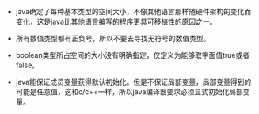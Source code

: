 - java确定了每种基本类型的空间大小，不像其他语言那样随硬件架构的变化而变化，这是java比其他语言编写的程序更具可移植性的原因之一。

- 所有数值类型都有正负号，所以不要去寻找无符号的数值类型。

- boolean类型所占空间的大小没有明确指定，仅定义为能够取字面值true或者false。

- java能保证成员变量获得默认初始化。但是不保证局部变量，局部变量得到的可能是任意值，这和c/c++一样，所以java编译器要求必须显式初始化局部变量。
